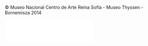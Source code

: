 <footer class="light-bg">
	<div class="footer-bottom">
		<div class="container inner">
			<div class="row">
				<div class="col-sm-7">
					<p>© Museo Nacional Centro de Arte Reina Sofía - Museo Thyssen - Bornemisza 2014</p>		
				</div>
				<div class="col-sm-5">
					<img src="assets/images/img.logo-ministerio.png" alt="Gobierno de España - Ministerio de Educación, Cultura y Deporte" id="logo-ministerio">
				</div>
			</div>
		</div>
	</div>
</footer>